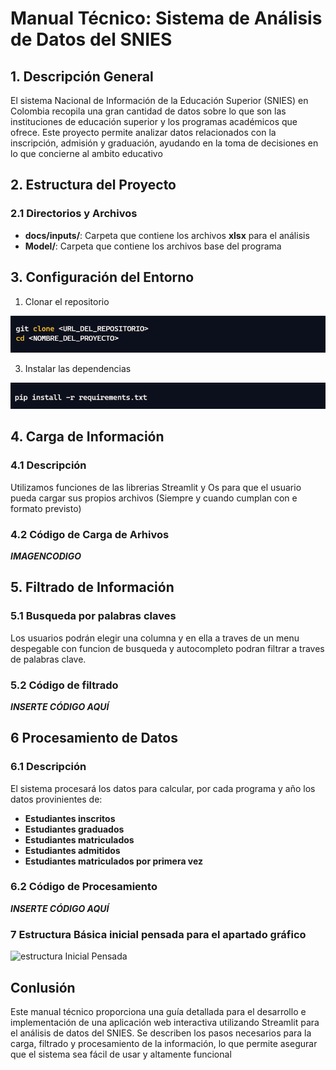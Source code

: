 # Manual Técnico: Sistema de Análisis de Datos del SNIES

## 1. Descripción General

El sistema Nacional de Información de la Educación Superior (SNIES) en Colombia recopila una gran cantidad de datos
sobre lo que son las instituciones de educación superior y los programas académicos que ofrece. Este proyecto permite
analizar datos relacionados con la inscripción, admisión y graduación, ayudando en la toma de decisiones en lo que
concierne al ambito educativo

## 2. Estructura del Proyecto

### 2.1 Directorios y Archivos

- **docs/inputs/**: Carpeta que contiene los archivos **xlsx** para el análisis
- **Model/**: Carpeta que contiene los archivos base del programa

## 3. Configuración del Entorno

1. Clonar el repositorio

![Clonamos el Repositorio](./assets/clone.png)

3. Instalar las dependencias

![Instalamos las dependencias necesarias](./assets/dependencias.png)

## 4. Carga de Información

### 4.1 Descripción
Utilizamos funciones de las librerias Streamlit y Os para que el usuario pueda cargar sus propios archivos (Siempre y cuando cumplan con e formato previsto)
### 4.2 Código de Carga de Arhivos

***IMAGENCODIGO***

## 5. Filtrado de Información

### 5.1 Busqueda por palabras claves

Los usuarios podrán elegir una columna y en ella a traves de un menu despegable con funcion de busqueda y autocompleto podran filtrar a traves de palabras clave.
### 5.2 Código de filtrado

***INSERTE CÓDIGO AQUÍ***

## 6 Procesamiento de Datos

### 6.1 Descripción

El sistema procesará los datos para calcular, por cada programa y año los datos provinientes de:

- **Estudiantes inscritos**
- **Estudiantes graduados**
- **Estudiantes matriculados**
- **Estudiantes admitidos**
- **Estudiantes matriculados por primera vez**

### 6.2 Código de Procesamiento

***INSERTE CÓDIGO AQUÍ***

### 7 Estructura Básica inicial pensada para el apartado gráfico

![estructura Inicial Pensada](./assets/estrucutura_basica.png)

## Conlusión

Este manual técnico proporciona una guía detallada para el desarrollo e implementación de una aplicación web interactiva
utilizando Streamlit para el análisis de datos del SNIES. Se describen los pasos necesarios para la carga, filtrado y
procesamiento de la información, lo que permite asegurar que el sistema sea fácil de usar y altamente funcional
